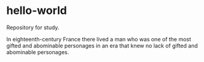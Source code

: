 # hello-world
Repository for study.

In eighteenth-century France there lived a man who was one of the most gifted and abominable personages in an era that knew no lack of gifted and abominable personages.
